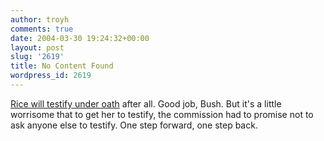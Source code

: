 ```yaml
---
author: troyh
comments: true
date: 2004-03-30 19:24:32+00:00
layout: post
slug: '2619'
title: No Content Found
wordpress_id: 2619
---
```


[Rice will testify under oath](http://story.news.yahoo.com/news?tmpl=story2&u=/nm/20040330/pl_nm/security_rice_dc) after all. Good job, Bush. But it's a little worrisome that to get her to testify, the commission had to promise not to ask anyone else to testify. One step forward, one step back.
